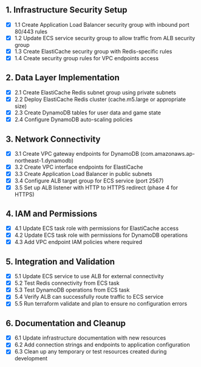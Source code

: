 ## 1. Infrastructure Security Setup
- [x] 1.1 Create Application Load Balancer security group with inbound port 80/443 rules
- [x] 1.2 Update ECS service security group to allow traffic from ALB security group
- [x] 1.3 Create ElastiCache security group with Redis-specific rules
- [x] 1.4 Create security group rules for VPC endpoints access

## 2. Data Layer Implementation
- [x] 2.1 Create ElastiCache Redis subnet group using private subnets
- [x] 2.2 Deploy ElastiCache Redis cluster (cache.m5.large or appropriate size)
- [x] 2.3 Create DynamoDB tables for user data and game state
- [x] 2.4 Configure DynamoDB auto-scaling policies

## 3. Network Connectivity
- [x] 3.1 Create VPC gateway endpoints for DynamoDB (com.amazonaws.ap-northeast-1.dynamodb)
- [x] 3.2 Create VPC interface endpoints for ElastiCache
- [x] 3.3 Create Application Load Balancer in public subnets
- [x] 3.4 Configure ALB target group for ECS service (port 2567)
- [x] 3.5 Set up ALB listener with HTTP to HTTPS redirect (phase 4 for HTTPS)

## 4. IAM and Permissions
- [x] 4.1 Update ECS task role with permissions for ElastiCache access
- [x] 4.2 Update ECS task role with permissions for DynamoDB operations
- [x] 4.3 Add VPC endpoint IAM policies where required

## 5. Integration and Validation
- [x] 5.1 Update ECS service to use ALB for external connectivity
- [x] 5.2 Test Redis connectivity from ECS task
- [x] 5.3 Test DynamoDB operations from ECS task
- [x] 5.4 Verify ALB can successfully route traffic to ECS service
- [x] 5.5 Run terraform validate and plan to ensure no configuration errors

## 6. Documentation and Cleanup
- [x] 6.1 Update infrastructure documentation with new resources
- [x] 6.2 Add connection strings and endpoints to application configuration
- [x] 6.3 Clean up any temporary or test resources created during development